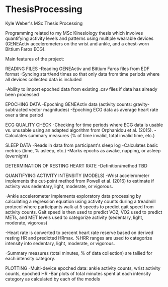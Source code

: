 # ThesisProcessing
Kyle Weber's MSc Thesis Processing

Programming related to my MSc Kinesiology thesis which involves quantifying activity levels and patterns using
multiple wearable devices (GENEActiv accelerometers on the wrist and ankle, and a chest-worn Bittium Faros ECG). 

Main features of the project:

READING FILES
  -Reading GENEActiv and Bittium Faros files from EDF format
  -Syncing start/end times so that only data from time periods where all devices collected data is included
  
  -Ability to import epoched data from existing .csv files if data has already been processed

EPOCHING DATA
  -Epoching GENEActiv data (activity counts: gravity-subtracted vector magnitudes)
  -Epoching ECG data as average heart rate over a time period

ECG QUALITY CHECK
  -Checking for time periods where ECG data is usable vs. unusable using an adapted algorithm from Orphanidou et al. (2015).
  -Calculates summary measures (% of time invalid, total invalid time, etc.)

SLEEP DATA
  -Reads in data from participant's sleep log
  -Calculates basic metrics (time, % asleep, etc.)
  -Marks epochs as awake, napping, or asleep (overnight)
  
DETERMINATION OF RESTING HEART RATE
  -Definition/method TBD
  
QUANTIFYING ACTIVITY INTENSITY (MODELS)
  -Wrist accelerometer implements the cut-point method from Powell et al. (2016) to estimate if activity was sedentary, 
   light, moderate, or vigorous.
   
  -Ankle accelerometer implements exploratory data processing by calculating a regression equation using activity counts
   during a treadmill protocol where participants walk at 5 speeds to predict gait speed from activity counts. Gait speed 
   is then used to predict VO2, VO2 used to predict METs, and MET levels used to categorize activity (sedentary, light, 
   moderate, vigorous)
   
  -Heart rate is converted to percent heart rate reserve based on derived resting HR and predicted HRmax. %HRR ranges are
   used to categorize intensity into sedentary, light, moderate, or vigorous.
   
   -Summary measures (total minutes, % of data collection) are tallied for each intensity category.

PLOTTING
-Multi-device epoched data: ankle activity counts, wrist activity counts, epoched HR
-Bar plots of total minutes spent at each intensity category as calculated by each of the models
   

